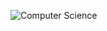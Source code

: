 ![Computer Science]([https://example.com/computer-science.jpg](https://people.utm.my/yusliza/files/2013/12/yusliza.png)https://people.utm.my/yusliza/files/2013/12/yusliza.png)
